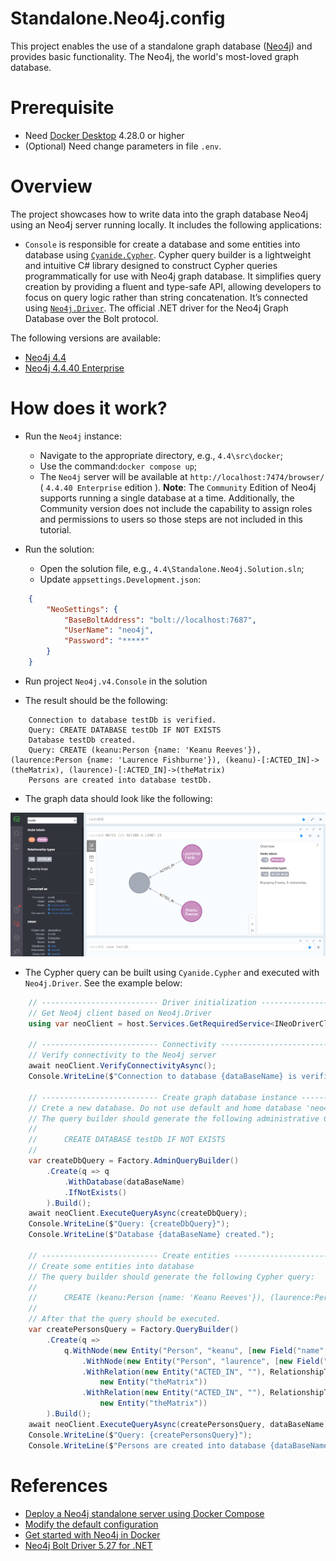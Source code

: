# Standalone.Neo4j.config

This project enables the use of a standalone graph database ([Neo4j](https://neo4j.com/)) and provides basic functionality. The Neo4j, the world's most-loved graph database.

# Prerequisite

- Need [Docker Desktop](https://www.docker.com/) 4.28.0 or higher
- (Optional) Need change parameters in file `.env`.

# Overview

The project showcases how to write data into the graph database Neo4j using an Neo4j server running locally. It includes the following applications:
- `Console` is responsible for create a database and some entities into database using [`Cyanide.Cypher`](https://www.nuget.org/packages/Cyanide.Cypher). Cypher query builder is a lightweight and intuitive C# library designed to construct Cypher queries programmatically for use with Neo4j graph database. It simplifies query creation by providing a fluent and type-safe API, allowing developers to focus on query logic rather than string concatenation. It’s connected using [`Neo4j.Driver`](https://www.nuget.org/packages/Neo4j.Driver). The official .NET driver for the Neo4j Graph Database over the Bolt protocol.

The following versions are available:
- [Neo4j 4.4](4.4/src/)
- [Neo4j 4.4.40 Enterprise](4.4/src/)

# How does it work?

- Run the `Neo4j` instance:
    - Navigate to the appropriate directory, e.g., `4.4\src\docker`;
    - Use the command:`docker compose up`;
    - The `Neo4j` server will be available at `http://localhost:7474/browser/` ( `4.4.40 Enterprise` edition ). __Note__: The `Community` Edition of Neo4j supports running a single database at a time. Additionally, the Community version does not include the capability to assign roles and permissions to users so those steps are not included in this tutorial.

- Run the solution:
  - Open the solution file, e.g., `4.4\Standalone.Neo4j.Solution.sln`;
  - Update `appsettings.Development.json`:
```json
    {
        "NeoSettings": {
            "BaseBoltAddress": "bolt://localhost:7687",
            "UserName": "neo4j",
            "Password": "*****"
        }
    }
```
  - Run project `Neo4j.v4.Console` in the solution

- The result should be the following:
```
    Connection to database testDb is verified.
    Query: CREATE DATABASE testDb IF NOT EXISTS
    Database testDb created.
    Query: CREATE (keanu:Person {name: 'Keanu Reeves'}), (laurence:Person {name: 'Laurence Fishburne'}), (keanu)-[:ACTED_IN]->(theMatrix), (laurence)-[:ACTED_IN]->(theMatrix)
    Persons are created into database testDb.
```

- The graph data should look like the following:

![persons](docs/img/4.4/persons.png)

- The Cypher query can be built using `Cyanide.Cypher` and executed with `Neo4j.Driver`. See the example below:

```csharp
    // -------------------------- Driver initialization --------------------------
    // Get Neo4j client based on Neo4j.Driver
    using var neoClient = host.Services.GetRequiredService<INeoDriverClient>();

    // -------------------------- Connectivity --------------------------
    // Verify connectivity to the Neo4j server
    await neoClient.VerifyConnectivityAsync();
    Console.WriteLine($"Connection to database {dataBaseName} is verified.");

    // -------------------------- Create graph database instance --------------------------
    // Crete a new database. Do not use default and home database 'neo4j'
    // The query builder should generate the following administrative Cypher query:
    //
    //      CREATE DATABASE testDb IF NOT EXISTS
    //
    var createDbQuery = Factory.AdminQueryBuilder()
        .Create(q => q
            .WithDatabase(dataBaseName)
            .IfNotExists()
        ).Build();
    await neoClient.ExecuteQueryAsync(createDbQuery);
    Console.WriteLine($"Query: {createDbQuery}");
    Console.WriteLine($"Database {dataBaseName} created.");

    // -------------------------- Create entities --------------------------
    // Create some entities into database
    // The query builder should generate the following Cypher query:
    //
    //      CREATE (keanu:Person {name: 'Keanu Reeves'}), (laurence:Person {name: 'Laurence Fishburne'}), (keanu)-[:ACTED_IN]->(theMatrix), (laurence)-[:ACTED_IN]->(theMatrix)
    //
    // After that the query should be executed.
    var createPersonsQuery = Factory.QueryBuilder()
        .Create(q =>
            q.WithNode(new Entity("Person", "keanu", [new Field("name", "'Keanu Reeves'")]))
                .WithNode(new Entity("Person", "laurence", [new Field("name", "'Laurence Fishburne'")]))
                .WithRelation(new Entity("ACTED_IN", ""), RelationshipType.Direct, new Entity("keanu"),
                    new Entity("theMatrix"))
                .WithRelation(new Entity("ACTED_IN", ""), RelationshipType.Direct, new Entity("laurence"),
                    new Entity("theMatrix"))
        ).Build();
    await neoClient.ExecuteQueryAsync(createPersonsQuery, dataBaseName);
    Console.WriteLine($"Query: {createPersonsQuery}");
    Console.WriteLine($"Persons are created into database {dataBaseName}.");
```

# References

- [Deploy a Neo4j standalone server using Docker Compose](https://neo4j.com/docs/operations-manual/4.4/docker/docker-compose-standalone/)
- [Modify the default configuration](https://neo4j.com/docs/operations-manual/4.4/docker/configuration/)
- [Get started with Neo4j in Docker](https://neo4j.com/docs/operations-manual/4.4/docker/introduction/)
- [Neo4j Bolt Driver 5.27 for .NET](https://neo4j.com/docs/api/dotnet-driver/current/api/Neo4j.Driver.html)